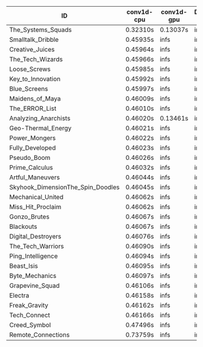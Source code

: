 |ID|conv1d-cpu|conv1d-gpu|DWSPConv2D-gpu|gemm-gpu|avg|
|-|-|-|-|-|-|
|The_Systems_Squads|0.32310s|0.13037s|infs|4.39773s|infs|
|Smalltalk_Dribble|0.45935s|infs|infs|4.34405s|infs|
|Creative_Juices|0.45964s|infs|infs|4.40417s|infs|
|The_Tech_Wizards|0.45966s|infs|infs|4.42018s|infs|
|Loose_Screws|0.45985s|infs|infs|4.40025s|infs|
|Key_to_Innovation|0.45992s|infs|infs|4.38886s|infs|
|Blue_Screens|0.45997s|infs|infs|4.38616s|infs|
|Maidens_of_Maya|0.46009s|infs|infs|4.41306s|infs|
|The_ERROR_List|0.46010s|infs|infs|4.39478s|infs|
|Analyzing_Anarchists|0.46020s|0.13461s|infs|4.41198s|infs|
|Geo-Thermal_Energy|0.46021s|infs|infs|4.40531s|infs|
|Power_Mongers|0.46022s|infs|infs|4.41105s|infs|
|Fully_Developed|0.46023s|infs|infs|4.40575s|infs|
|Pseudo_Boom|0.46026s|infs|infs|4.40259s|infs|
|Prime_Calculus|0.46032s|infs|infs|4.58025s|infs|
|Artful_Maneuvers|0.46044s|infs|infs|4.40192s|infs|
|Skyhook_DimensionThe_Spin_Doodles|0.46045s|infs|infs|4.39135s|infs|
|Mechanical_United|0.46062s|infs|infs|4.42405s|infs|
|Miss_Hit_Proclaim|0.46062s|infs|infs|4.40449s|infs|
|Gonzo_Brutes|0.46067s|infs|infs|4.40006s|infs|
|Blackouts|0.46067s|infs|infs|4.38315s|infs|
|Digital_Destroyers|0.46076s|infs|infs|4.39603s|infs|
|The_Tech_Warriors|0.46090s|infs|infs|4.40156s|infs|
|Ping_Intelligence|0.46094s|infs|infs|4.40844s|infs|
|Beast_Isis|0.46095s|infs|infs|4.41410s|infs|
|Byte_Mechanics|0.46097s|infs|infs|4.39379s|infs|
|Grapevine_Squad|0.46106s|infs|infs|4.38314s|infs|
|Electra|0.46158s|infs|infs|4.40762s|infs|
|Freak_Gravity|0.46162s|infs|infs|4.40366s|infs|
|Tech_Connect|0.46166s|infs|infs|4.42191s|infs|
|Creed_Symbol|0.47496s|infs|infs|4.36293s|infs|
|Remote_Connections|0.73759s|infs|infs|4.38955s|infs|
